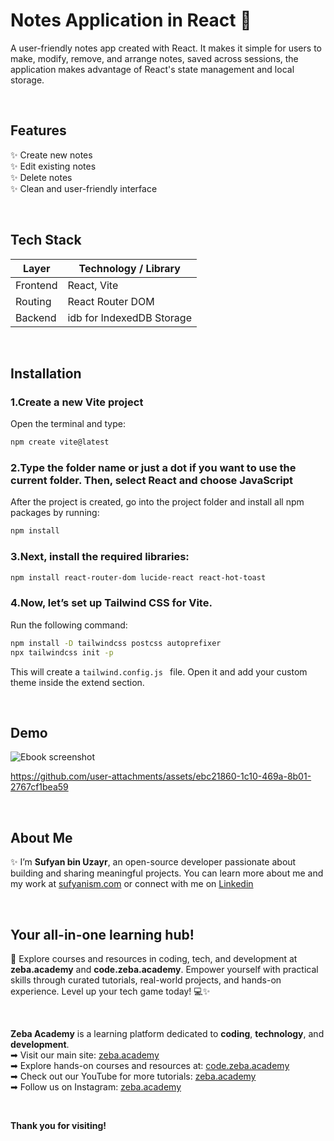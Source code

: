 # Notes Application in React 📓
A user-friendly notes app created with React. It makes it simple for users to make, modify, remove, and arrange notes, saved across sessions, the application makes advantage of React's state management and local storage.

<br/>

## Features
✨ Create new notes <br/>
✨ Edit existing notes <br/>
✨ Delete notes <br/>
✨ Clean and user-friendly interface <br/>

<br/>

##  Tech Stack

| Layer          | Technology / Library        |
|----------------|------------------------------|
| Frontend       | React, Vite                  |
| Routing        | React Router DOM             |
| Backend        | idb for IndexedDB Storage  |

<br/>

## Installation

### 1.Create a new Vite project
Open the terminal and type:
```sh
npm create vite@latest
```

### 2.Type the folder name or just a dot if you want to use the current folder. Then, select React and choose JavaScript
After the project is created, go into the project folder and install all npm packages by running:
```sh 
npm install
```

### 3.Next, install the required libraries:
```sh
npm install react-router-dom lucide-react react-hot-toast
```

### 4.Now, let’s set up Tailwind CSS for Vite.
Run the following command:
```sh
npm install -D tailwindcss postcss autoprefixer
npx tailwindcss init -p
```
This will create a ```tailwind.config.js ``` file. Open it and add your custom theme inside the extend section.

<br/>

## Demo
![Ebook screenshot](https://github.com/user-attachments/assets/701294b9-dc99-4647-9285-8ba275c6a9f6)

https://github.com/user-attachments/assets/ebc21860-1c10-469a-8b01-2767cf1bea59

</br>

## About Me 
✨ I’m **Sufyan bin Uzayr**, an open-source developer passionate about building and sharing meaningful projects.
You can learn more about me and my work at [sufyanism.com](https://sufyanism.com/) or connect with me on [Linkedin](https://www.linkedin.com/in/sufyanism)

</br>

## Your all-in-one learning hub! 
🚀 Explore courses and resources in coding, tech, and development at **zeba.academy** and **code.zeba.academy**. Empower yourself with practical skills through curated tutorials, real-world projects, and hands-on experience. Level up your tech game today! 💻✨

</br>

**Zeba Academy**  is a learning platform dedicated to **coding**, **technology**, and **development**.  
➡ Visit our main site: [zeba.academy](https://zeba.academy)   </br>
➡ Explore hands-on courses and resources at: [code.zeba.academy](https://code.zeba.academy)   </br>
➡ Check out our YouTube for more tutorials: [zeba.academy](https://www.youtube.com/@zeba.academy)  </br>
➡ Follow us on Instagram: [zeba.academy](https://www.instagram.com/zeba.academy/)  </br>

</br>

**Thank you for visiting!** 

<div style="margin-bottom:20px;"></div> <!-- adds space above -->
